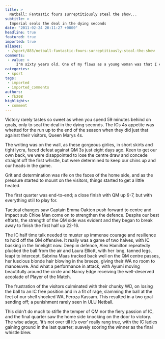 ```yaml
---
title: >
  Netball: Fantastic fours surreptitiously steal the show...
subtitle: >
  Imperial seals the deal in the dying seconds
date: "2011-02-24 20:11:27 +0000"
headline: true
featured: true
imported: true
aliases:
 - /sport/883/netball-fantastic-fours-surreptitiously-steal-the-show
comments:
 - value: >
     I'm sixty years old. One of my flaws as a young woman was that I couldn't dance, could not do it! I didn't know which foot to start on or where to put it. I was alyaws leaning the wrong way and, on top of that, I was clumsy. All of that made me freeze in a guys arms I never understood why. Then, after all these years, I put together the fact that I'm dyslexic with the fact I can't dance as a couple and it finally made sense. Dyslexia causes problems in such little as well as big ways.
categories:
 - sport
tags:
 - imported
 - imported_comments
authors:
 - fk208
highlights:
 - comment
---
```


Victory rarely tastes so sweet as when you spend 59 minutes behind on goals, only to seal the deal in the dying seconds. The ICs 4s appetite was whetted for the run up to the end of the season when they did just that against their visitors, Queen Marys 4s.

The writing was on the wall, as these gorgeous girlies, in short skirts and tight lycra, faced defeat against QM 3s just eight days ago. Keen to get our own back, we were disappointed to lose the centre draw and concede straight off the first whistle, but were determined to keep our chins up and our heads in the game.

Grit and determination was rife on the faces of the home side, and as the pressure started to mount on the visitors, things started to get a little heated.

The first quarter was end-to-end; a close finish with QM up 9-7, but with everything still to play for.

Tactical changes saw Captain Emma Oakton push forward to centre and impact sub Chloe Man come on to strengthen the defence. Despite our best efforts, the strength of the QM side was evident and they began to break away to finish the first half up 22-16.

The IC half time talk needed to muster up immense courage and resilience to hold off the QM offensive. It really was a game of two halves, with IC basking in the limelight now. Deep in defence, Alex Hamilton repeatedly plucked the ball from the air and Laura Elliott, with her long, tanned legs, leapt to intercept. Sabrina Maas tracked back well on the QM centre passes, her luscious blonde hair blowing in the breeze, giving their WA no room to manoeuvre. And what a performance in attack, with Ayumi moving beautifully around the circle and Nancy Edge receiving the well-deserved accolade of Player of the Match.

The frustration of the visitors culminated with their chunky WD, on losing the ball to an IC free position and in a fit of rage, slamming the ball at the feet of our shell shocked WA, Feroza Kassam. This resulted in a two goal sending off; a punishment rarely seen in ULU Netball.

This didn’t do much to stifle the temper of QM nor the fiery passion of IC, and the final quarter saw the home side knocking on the door to victory. The wise adage, ‘it’s not over till it’s over’ really rang true, with the IC ladies gaining ground in the last quarter; suavely scoring the winner as the final whistle blew.
